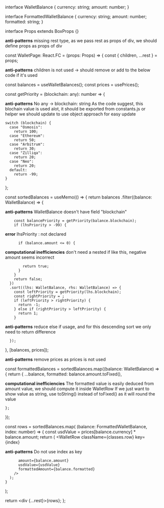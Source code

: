 interface WalletBalance {
    currency: string;
    amount: number;
}

interface FormattedWalletBalance {
    currency: string;
    amount: number;
    formatted: string;
}

interface Props extends BoxProps {}

**anti-patterns**
missing rest type, as we pass rest as props of div, we should define props as props of div

const WalletPage: React.FC<Props> = (props: Props) => {
const { children, ...rest } = props;

**anti-patterns**
children is not used -> should remove or add to the below code if it's used

const balances = useWalletBalances();
const prices = usePrices();

const getPriority = (blockchain: any): number => {

**anti-patterns**
No any -> blockchain: string
As the code suggest, this blochain value is used alot, it should be exported from constants.js or helper
we should update to use object approach for easy update

    switch (blockchain) {
      case "Osmosis":
        return 100;
      case "Ethereum":
        return 50;
      case "Arbitrum":
        return 30;
      case "Zilliqa":
        return 20;
      case "Neo":
        return 20;
      default:
        return -99;
    }

};

const sortedBalances = useMemo(() => {
return balances
.filter((balance: WalletBalance) => {

**anti-patterns**
WalletBalance doesn't have field "blockchain"

        const balancePriority = getPriority(balance.blockchain);
        if (lhsPriority > -99) {

**error**
lhsPriority : not declared

          if (balance.amount <= 0) {

**computational inefficiencies**
don't need a nested if like this, negative amount seems incorrect

            return true;
          }
        }
        return false;
      })
      .sort((lhs: WalletBalance, rhs: WalletBalance) => {
        const leftPriority = getPriority(lhs.blockchain);
        const rightPriority = ;
        if (leftPriority > rightPriority) {
          return -1;
        } else if (rightPriority > leftPriority) {
          return 1;
        }

**anti-patterns**
reduce else if usage, and for this descending sort we only need to return difference

      });

}, [balances, prices]);

**anti-patterns**
remove prices as prices is not used

const formattedBalances = sortedBalances.map((balance: WalletBalance) => {
return {
...balance,
formatted: balance.amount.toFixed(),

**computational inefficiencies**
The formatted value is easily deduced from amount value, we should compute it inside WalletRow
If we just want to show value as string, use toString() instead of toFixed() as it will round the value

    };

});

const rows = sortedBalances.map(
(balance: FormattedWalletBalance, index: number) => {
const usdValue = prices[balance.currency] \* balance.amount;
return (
<WalletRow
className={classes.row}
key={index}

**anti-patterns**
Do not use index as key

          amount={balance.amount}
          usdValue={usdValue}
          formattedAmount={balance.formatted}
        />
      );
    }

);

return <div {...rest}>{rows}</div>;
};

